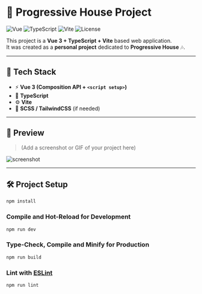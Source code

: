 # 🎵 Progressive House Project

![Vue](https://img.shields.io/badge/Vue.js-3.x-42b883?logo=vue.js&logoColor=white)
![TypeScript](https://img.shields.io/badge/TypeScript-4.x-3178c6?logo=typescript&logoColor=white)
![Vite](https://img.shields.io/badge/Vite-3.x-646cff?logo=vite&logoColor=white)
![License](https://img.shields.io/badge/license-MIT-green)

This project is a **Vue 3 + TypeScript + Vite** based web application.  
It was created as a **personal project** dedicated to **Progressive House** 🎶.

---

## 🚀 Tech Stack

- ⚡ **Vue 3 (Composition API + `<script setup>`)**
- 🔷 **TypeScript**
- ⚙️ **Vite**
- 🎨 **SCSS / TailwindCSS** (if needed)

---

## 📸 Preview

> (Add a screenshot or GIF of your project here)

![screenshot](./screenshot.png)

---

## 🛠️ Project Setup

```sh
npm install
```

### Compile and Hot-Reload for Development

```sh
npm run dev
```

### Type-Check, Compile and Minify for Production

```sh
npm run build
```

### Lint with [ESLint](https://eslint.org/)

```sh
npm run lint
```
